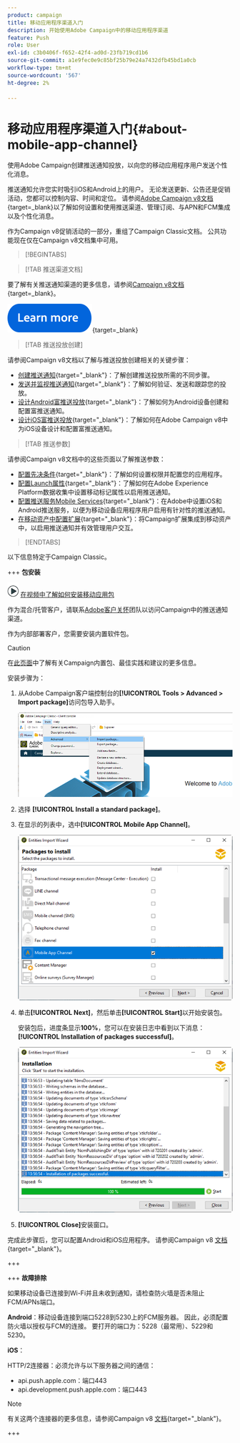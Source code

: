 ```yaml
---
product: campaign
title: 移动应用程序渠道入门
description: 开始使用Adobe Campaign中的移动应用程序渠道
feature: Push
role: User
exl-id: c3b0406f-f652-42f4-ad0d-23fb719cd1b6
source-git-commit: a1e9fec0e9c85bf25b79e24a7432dfb45bd1a0cb
workflow-type: tm+mt
source-wordcount: '567'
ht-degree: 2%

---
```


# 移动应用程序渠道入门{#about-mobile-app-channel}

使用Adobe Campaign创建推送通知投放，以向您的移动应用程序用户发送个性化消息。

推送通知允许您实时吸引iOS和Android上的用户。 无论发送更新、公告还是促销活动，您都可以控制内容、时间和定位。 请参阅[Adobe Campaign v8文档](https://experienceleague.adobe.com/zh-hans/docs/campaign/campaign-v8/send/emails/email){target=_blank}以了解如何设置和使用推送渠道、管理订阅、与APN和FCM集成以及个性化消息。

作为Campaign v8促销活动的一部分，重组了Campaign Classic文档。 公共功能现在仅在Campaign v8文档集中可用。

>[!BEGINTABS]

>[!TAB 推送渠道文档]

要了解有关推送通知渠道的更多信息，请参阅[Campaign v8文档](https://experienceleague.adobe.com/docs/campaign/campaign-v8/send/push/push.html?lang=zh-Hans){target=_blank}。

[![image](../../assets/do-not-localize/learn-more-button.svg)](https://experienceleague.adobe.com/docs/campaign/campaign-v8/send/push/push.html?lang=zh-Hans){target=_blank}


>[!TAB 推送投放创建]

请参阅Campaign v8文档以了解与推送投放创建相关的关键步骤：

* [创建推送通知](https://experienceleague.adobe.com/docs/campaign/campaign-v8/send/push/push.html?lang=zh-Hans#push-create){target="_blank"}：了解创建推送投放所需的不同步骤。
* [发送并监视推送通知](https://experienceleague.adobe.com/docs/campaign/campaign-v8/send/push/push.html?lang=zh-Hans#push-test){target="_blank"}：了解如何验证、发送和跟踪您的投放。
* [设计Android富推送投放](https://experienceleague.adobe.com/docs/campaign/campaign-v8/send/push/rich-push/rich-push-android.html?lang=zh-Hans){target="_blank"}：了解如何为Android设备创建和配置富推送通知。
* [设计iOS富推送投放](https://experienceleague.adobe.com/docs/campaign/campaign-v8/send/push/rich-push/rich-push-ios.html?lang=zh-Hans){target="_blank"}：了解如何在Adobe Campaign v8中为iOS设备设计和配置富推送通知。


>[!TAB 推送参数]

请参阅Campaign v8文档中的这些页面以了解推送参数：

* [配置先决条件](https://experienceleague.adobe.com/docs/campaign/campaign-v8/send/push/push-settings.html?lang=zh-Hans#before-starting){target="_blank"}：了解如何设置权限并配置您的应用程序。
* [配置Launch属性](https://experienceleague.adobe.com/docs/campaign/campaign-v8/send/push/push-settings.html?lang=zh-Hans#launch-property){target="_blank"}：了解如何在Adobe Experience Platform数据收集中设置移动标记属性以启用推送通知。
* [配置推送服务Mobile Services](https://experienceleague.adobe.com/docs/campaign/campaign-v8/send/push/push-settings.html?lang=zh-Hans#push-service){target="_blank"}：在Adobe中设置iOS和Android推送服务，以便为移动设备应用程序用户启用有针对性的推送通知。
* [在移动资产中配置扩展](https://experienceleague.adobe.com/docs/campaign/campaign-v8/send/push/push-settings.html?lang=zh-Hans#configure-extension){target="_blank"}：将Campaign扩展集成到移动资产中，以启用推送通知并有效管理用户交互。

>[!ENDTABS]


以下信息特定于Campaign Classic。

+++ **包安装**

![](assets/do-not-localize/how-to-video.png) [在视频中了解如何安装移动应用包](https://experienceleague.adobe.com/docs/campaign-classic-learn/tutorials/sending-messages/push-channel/installing-the-mobile-app-channel.html?lang=zh-Hans#sending-messages)

作为混合/托管客户，请联系[Adobe客户关怀](https://helpx.adobe.com/cn/enterprise/admin-guide.html/enterprise/using/support-for-experience-cloud.ug.html)团队以访问Campaign中的推送通知渠道。

作为内部部署客户，您需要安装内置软件包。

>[!CAUTION]
>
>在[此页面](../../installation/using/installing-campaign-standard-packages.md)中了解有关Campaign内置包、最佳实践和建议的更多信息。

安装步骤为：

1. 从Adobe Campaign客户端控制台的&#x200B;**[!UICONTROL Tools > Advanced > Import package]**&#x200B;访问包导入助手。

   ![](assets/package_ios.png)

1. 选择 **[!UICONTROL Install a standard package]**。

1. 在显示的列表中，选中&#x200B;**[!UICONTROL Mobile App Channel]**。

   ![](assets/package_ios_2.png)

1. 单击&#x200B;**[!UICONTROL Next]**，然后单击&#x200B;**[!UICONTROL Start]**&#x200B;以开始安装包。

   安装包后，进度条显示&#x200B;**100%**，您可以在安装日志中看到以下消息： **[!UICONTROL Installation of packages successful]**。

   ![](assets/package_ios_3.png)

1. **[!UICONTROL Close]**&#x200B;安装窗口。

完成此步骤后，您可以配置Android和iOS应用程序。 请参阅Campaign v8 [文档](https://experienceleague.adobe.com/docs/campaign/campaign-v8/send/push/push.html?lang=zh-Hans){target="_blank"}。

+++

+++ **故障排除**

如果移动设备已连接到Wi-Fi并且未收到通知，请检查防火墙是否未阻止FCM/APNs端口。

**Android**：移动设备连接到端口5228到5230上的FCM服务器。 因此，必须配置防火墙以授权与FCM的连接。 要打开的端口为：5228（最常用）、5229和5230。

**iOS**：

HTTP/2连接器：必须允许与以下服务器之间的通信：

* api.push.apple.com：端口443
* api.development.push.apple.com：端口443

>[!NOTE]
>
>有关这两个连接器的更多信息，请参阅Campaign v8 [文档](https://experienceleague.adobe.com/docs/campaign/campaign-v8/send/push/push-settings.html?lang=zh-Hans){target="_blank"}。

+++
